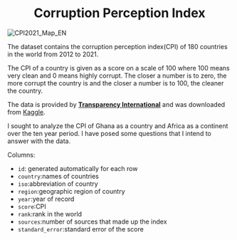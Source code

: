 <div align='center'>

# Corruption Perception Index
</div>

![CPI2021_Map_EN](https://user-images.githubusercontent.com/104911707/202178891-bd7bb578-8640-437f-b4ec-a1521373f868.jpg)


The dataset contains the corruption perception index(CPI) of 180 countries in the world from 2012 to 2021.

The CPI of a country is given as a score on a scale of 100 where 100 means very clean and 0 means highly corrupt. The closer a number is to zero, the more corrupt the country is and the closer a number is to 100, the cleaner the country.

The data is provided by **[Transparency International](https://www.transparency.org/en/cpi/2021)** and was downloaded from [Kaggle](https://www.kaggle.com/datasets/cvengr/government-corruption-data-of-180-countries). 

I sought to analyze the CPI of Ghana as a country and Africa as a continent over the ten year period. I have posed some questions that I intend to answer with the data. 

Columns:
* `id`: generated automatically for each row
* `country`:names of countries
* `iso`:abbreviation of country
* `region`:geographic region of country
* `year`:year of record
* `score`:CPI 
* `rank`:rank in the world
* `sources`:number of sources that made up the index
* `standard_error`:standard error of the score
